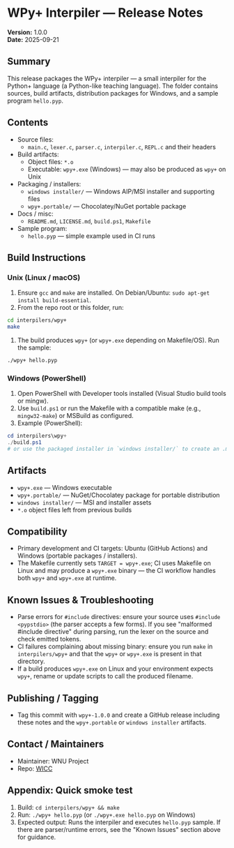 # WPy+ Interpiler — Release Notes

**Version:** 1.0.0  
**Date:** 2025-09-21

## Summary

This release packages the WPy+ interpiler — a small interpiler for the Python+ language (a Python-like teaching language). The folder contains sources, build artifacts, distribution packages for Windows, and a sample program `hello.pyp`.

## Contents

- Source files:
  - `main.c`, `lexer.c`, `parser.c`, `interpiler.c`, `REPL.c` and their headers
- Build artifacts:
  - Object files: `*.o`
  - Executable: `wpy+.exe` (Windows) — may also be produced as `wpy+` on Unix
- Packaging / installers:
  - `windows installer/` — Windows AIP/MSI installer and supporting files
  - `wpy+.portable/` — Chocolatey/NuGet portable package
- Docs / misc:
  - `README.md`, `LICENSE.md`, `build.ps1`, `Makefile`
- Sample program:
  - `hello.pyp` — simple example used in CI runs

## Build Instructions

### Unix (Linux / macOS)

1. Ensure `gcc` and `make` are installed. On Debian/Ubuntu: `sudo apt-get install build-essential`.
1. From the repo root or this folder, run:

```sh
cd interpilers/wpy+
make
```

1. The build produces `wpy+` (or `wpy+.exe` depending on Makefile/OS). Run the sample:

```sh
./wpy+ hello.pyp
```

### Windows (PowerShell)

1. Open PowerShell with Developer tools installed (Visual Studio build tools or mingw).
1. Use `build.ps1` or run the Makefile with a compatible make (e.g., `mingw32-make`) or MSBuild as configured.
1. Example (PowerShell):

```powershell
cd interpilers\wpy+
./build.ps1
# or use the packaged installer in `windows installer/` to create an .msi or install
```

## Artifacts

- `wpy+.exe` — Windows executable
- `wpy+.portable/` — NuGet/Chocolatey package for portable distribution
- `windows installer/` — MSI and installer assets
- `*.o` object files left from previous builds

## Compatibility

- Primary development and CI targets: Ubuntu (GitHub Actions) and Windows (portable packages / installers).
- The Makefile currently sets `TARGET = wpy+.exe`; CI uses Makefile on Linux and may produce a `wpy+.exe` binary — the CI workflow handles both `wpy+` and `wpy+.exe` at runtime.

## Known Issues & Troubleshooting

- Parse errors for `#include` directives: ensure your source uses `#include <pypstdio>` (the parser accepts a few forms). If you see "malformed #include directive" during parsing, run the lexer on the source and check emitted tokens.
- CI failures complaining about missing binary: ensure you run `make` in `interpilers/wpy+` and that the `wpy+` or `wpy+.exe` is present in that directory.
- If a build produces `wpy+.exe` on Linux and your environment expects `wpy+`, rename or update scripts to call the produced filename.

## Publishing / Tagging

- Tag this commit with `wpy+-1.0.0` and create a GitHub release including these notes and the `wpy+.portable` or `windows installer` artifacts.

## Contact / Maintainers

- Maintainer: WNU Project
- Repo: [WICC](https://github.com/WNU-Project/WICC)

## Appendix: Quick smoke test

1. Build: `cd interpilers/wpy+ && make`
2. Run: `./wpy+ hello.pyp` (or `./wpy+.exe hello.pyp` on Windows)
3. Expected output: Runs the interpiler and executes `hello.pyp` sample. If there are parser/runtime errors, see the "Known Issues" section above for guidance.
